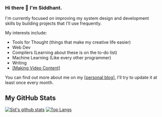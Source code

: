### Hi there 👋 I'm Siddhant.

I'm currently focused on improving my system design and development skills by building projects that I'll use frequently. 

My interests include:
- Tools for Thought (things that make my creative life easier)
- Web Dev
- Compilers (Learning about these is on the to-do list)
- Machine Learning (Like every other programmer)
- Writing
- [[Making Video Content]](https://youtube.com/c/SiddhantDubey)

You can find out more about me on my [[personal blog]](https://siddubey.com/), I'll try to update it at least once every month.



## My GitHub Stats

[![Sid's github stats](https://github-readme-stats.vercel.app/api?username=siddhantdubey)](https://github.com/anuraghazra/github-readme-stats)
[![Top Langs](https://github-readme-stats.vercel.app/api/top-langs/?username=siddhantdubey)](https://github.com/anuraghazra/github-readme-stats)


